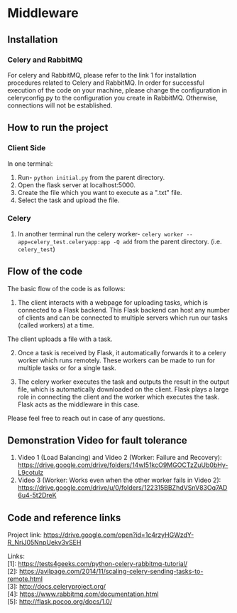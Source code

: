 # Middleware

## Installation

### Celery and RabbitMQ 
For celery and RabbitMQ, please refer to the link 1 for installation procedures related to Celery and RabbitMQ. 
In order for successful execution of the code on your machine, please change the configuration in celeryconfig.py to the configuration you create in RabbitMQ. Otherwise, connections will not be established. 

## How to run the project 
### Client Side 
In one terminal: 
1. Run- ```python initial.py``` from the parent directory.   
2. Open the flask server at localhost:5000. 
3. Create the file which you want to execute as a ".txt" file. 
4. Select the task and upload the file. 

### Celery 
1. In another terminal run the celery worker- `celery worker --app=celery_test.celeryapp:app -Q add` from the parent directory. (i.e. ```celery_test```)  



## Flow of the code 

The basic flow of the code is as follows: 
1. The client interacts with a webpage for uploading tasks, which is connected to a Flask backend. This Flask backend can host any number of clients and can be connected to multiple servers which run our tasks (called workers) at a time.   

The client uploads a file with a task.    

2. Once a task is received by Flask, it automatically forwards it to a celery worker which runs remotely. These workers can be made to run for multiple tasks or for a single task.    

3. The celery worker executes the task and outputs the result in the output file, which is automatically downloaded on the client. Flask plays a large role in connecting the client and the worker which executes the task. Flask acts as the middleware in this case.    

Please feel free to reach out in case of any questions.    

## Demonstration Video for fault tolerance 
1. Video 1 (Load Balancing) and Video 2 (Worker: Failure and Recovery): https://drive.google.com/drive/folders/14wI51kcO9MGOCTzZuUb0bHy-L9cotulz
2. Video 3 (Worker: Works even when the other worker fails in Video 2): https://drive.google.com/drive/u/0/folders/122315BBZhdVSnV83Oq7AD6u4-5t2DreK  

## Code and reference links 
Project link: https://drive.google.com/open?id=1c4rzyHGWzdY-R_NriJ05NnpUekv3vSEH   

Links:    
[1]: https://tests4geeks.com/python-celery-rabbitmq-tutorial/   
[2]: https://avilpage.com/2014/11/scaling-celery-sending-tasks-to-remote.html   
[3]: http://docs.celeryproject.org/   
[4]: https://www.rabbitmq.com/documentation.html   
[5]: http://flask.pocoo.org/docs/1.0/   
